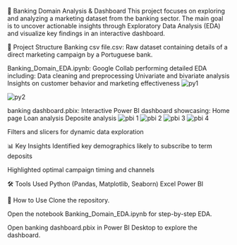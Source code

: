 
🏦 Banking Domain Analysis & Dashboard
This project focuses on exploring and analyzing a marketing dataset from the banking sector. The main goal is to uncover actionable insights through Exploratory Data Analysis (EDA) and visualize key findings in an interactive dashboard.

📁 Project Structure
Banking csv file.csv: Raw dataset containing details of a direct marketing campaign by a Portuguese bank.

Banking_Domain_EDA.ipynb: Google Collab performing detailed EDA including:
Data cleaning and preprocessing
Univariate and bivariate analysis
Insights on customer behavior and marketing effectiveness
![py1](https://github.com/user-attachments/assets/fffdea22-fbe6-4db1-bf22-f8bb6d99f10e)

![py2](https://github.com/user-attachments/assets/2195735e-606e-44e1-a301-5a746003271a)

banking dashboard.pbix: Interactive Power BI dashboard showcasing:
Home page
Loan analysis
Deposite analysis
![pbi 1](https://github.com/user-attachments/assets/b71b530a-333c-4309-8e48-d9092743f02e)
![pbi 2](https://github.com/user-attachments/assets/e68b2683-c0a2-41b7-b4a6-944a058fae99)
![pbi 3](https://github.com/user-attachments/assets/f313d968-0357-4226-9a2e-77e96f76ac8b)
![pbi 4](https://github.com/user-attachments/assets/932b8805-c05d-4018-acc6-4a5750ffe890)


Filters and slicers for dynamic data exploration

📊 Key Insights
Identified key demographics likely to subscribe to term deposits

Highlighted optimal campaign timing and channels


🛠 Tools Used
Python (Pandas, Matplotlib, Seaborn)
Excel
Power BI

🚀 How to Use
Clone the repository.

Open the notebook Banking_Domain_EDA.ipynb for step-by-step EDA.

Open banking dashboard.pbix in Power BI Desktop to explore the dashboard.
